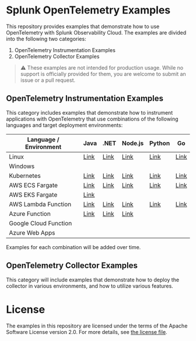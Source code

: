 # Splunk OpenTelemetry Examples

This repository provides examples that demonstrate how to use OpenTelemetry 
with Splunk Observability Cloud. The examples are divided into the following 
two categories: 

1. OpenTelemetry Instrumentation Examples
2. OpenTelemetry Collector Examples 

> :warning: These examples are not intended for production usage. While no support is officially provided for them, you are welcome to submit an issue or a pull request. 

## OpenTelemetry Instrumentation Examples

This category includes examples that demonstrate how to instrument applications 
with OpenTelemetry that use combinations of the following languages and target
deployment environments: 

| Language / Environment | Java                                           | .NET                                             | Node.js                                          | Python                                      | Go                                      |
|------------------------|------------------------------------------------|--------------------------------------------------|--------------------------------------------------|---------------------------------------------|-----------------------------------------|
| Linux                  | [Link](./instrumentation/java/linux)           | [Link](./instrumentation/dotnet/linux)           | [Link](./instrumentation/nodejs/linux)           | [Link](./instrumentation/python/linux)      | [Link](./instrumentation/go/linux)      |
| Windows                |                                                |                                                  |                                                  |                                             |                                         |
| Kubernetes             | [Link](./instrumentation/java/k8s)             | [Link](./instrumentation/dotnet/k8s)             | [Link](./instrumentation/nodejs/k8s)             | [Link](./instrumentation/python/k8s)        | [Link](./instrumentation/go/k8s)        |
| AWS ECS Fargate        | [Link](./instrumentation/java/aws-ecs)         | [Link](./instrumentation/dotnet/aws-ecs)         | [Link](./instrumentation/nodejs/aws-ecs)         | [Link](./instrumentation/python/aws-ecs)    | [Link](./instrumentation/go/aws-ecs)    |
| AWS EKS Fargate        | [Link](./instrumentation/java/aws-eks-fargate) |                                                  |                                                  |                                             |                                         |
| AWS Lambda Function    | [Link](./instrumentation/java/aws-lambda)      | [Link](./instrumentation/dotnet/aws-lambda)      | [Link](./instrumentation/nodejs/aws-lambda)      | [Link](./instrumentation/python/aws-lambda) | [Link](./instrumentation/go/aws-lambda) |
| Azure Function         | [Link](./instrumentation/java/azure-functions) | [Link](./instrumentation/dotnet/azure-functions) | [Link](./instrumentation/nodejs/azure-functions) |                                             |                                         |
| Google Cloud Function  |                                                |                                                  |                                                  |                                             |                                         |
| Azure Web Apps         |                                                |                                                  |                                                  |                                             |                                         |

Examples for each combination will be added over time. 

## OpenTelemetry Collector Examples

This category will include examples that demonstrate how to deploy the collector 
in various environments, and how to utilize various features. 

# License

The examples in this repository are licensed under the terms of the Apache Software License version 2.0. For more details, see [the license file](./LICENSE).
